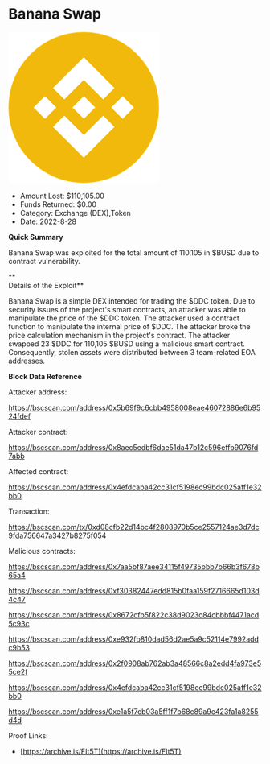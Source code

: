 # Banana Swap
![Banana Swap](/rektimages/Banana-Swap.png)
- Amount Lost: $110,105.00
- Funds Returned: $0.00
- Category: Exchange (DEX),Token
- Date: 2022-8-28

**Quick Summary**

Banana Swap was exploited for the total amount of 110,105 in $BUSD due to contract vulnerability. 

 **  
Details of the Exploit**

Banana Swap is a simple DEX intended for trading the $DDC token. Due to security issues of the project's smart contracts, an attacker was able to manipulate the price of the $DDC token. The attacker used a contract function to manipulate the internal price of $DDC. The attacker broke the price calculation mechanism in the project's contract. The attacker swapped 23 $DDC for 110,105 $BUSD using a malicious smart contract. Consequently, stolen assets were distributed between 3 team-related EOA addresses.

  


 **Block Data Reference**

Attacker address:

https://bscscan.com/address/0x5b69f9c6cbb4958008eae46072886e6b9524fdef

Attacker contract:

https://bscscan.com/address/0x8aec5edbf6dae51da47b12c596effb9076fd7abb

Affected contract:

https://bscscan.com/address/0x4efdcaba42cc31cf5198ec99bdc025aff1e32bb0

Transaction:

https://bscscan.com/tx/0xd08cfb22d14bc4f2808970b5ce2557124ae3d7dc9fda756647a3427b8275f054

Malicious contracts:

https://bscscan.com/address/0x7aa5bf87aee34115f49735bbb7b66b3f678b65a4

https://bscscan.com/address/0xf30382447edd815b0faa159f2716665d103d4c47

https://bscscan.com/address/0x8672cfb5f822c38d9023c84cbbbf4471acd5c93c

https://bscscan.com/address/0xe932fb810dad56d2ae5a9c52114e7992addc9b53

https://bscscan.com/address/0x2f0908ab762ab3a48566c8a2edd4fa973e55ce2f

https://bscscan.com/address/0x4efdcaba42cc31cf5198ec99bdc025aff1e32bb0

https://bscscan.com/address/0xe1a5f7cb03a5ff1f7b68c89a9e423fa1a8255d4d

  



Proof Links:
- [https://archive.is/FIt5T](https://archive.is/FIt5T)


